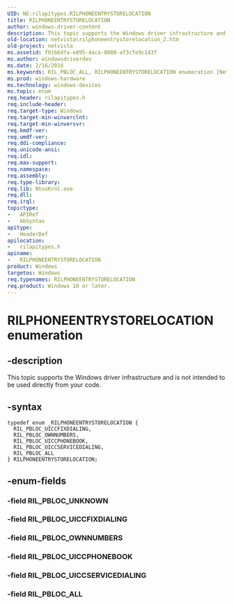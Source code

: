 ```yaml
---
UID: NE:rilapitypes.RILPHONEENTRYSTORELOCATION
title: RILPHONEENTRYSTORELOCATION
author: windows-driver-content
description: This topic supports the Windows driver infrastructure and is not intended to be used directly from your code.
old-location: netvista\rilphoneentrystorelocation_2.htm
old-project: netvista
ms.assetid: f9166dfa-e895-4aca-8080-af3cfe9c143f
ms.author: windowsdriverdev
ms.date: 2/16/2018
ms.keywords: RIL_PBLOC_ALL, RILPHONEENTRYSTORELOCATION enumeration [Network Drivers Starting with Windows Vista], RIL_PBLOC_UICCFIXDIALING, rilapitypes/RILPHONEENTRYSTORELOCATION, RIL_PBLOC_UICCSERVICEDIALING, RILPHONEENTRYSTORELOCATION, RIL_PBLOC_UICCPHONEBOOK, rilapitypes/RIL_PBLOC_ALL, rilapitypes/RIL_PBLOC_UICCSERVICEDIALING, netvista.rilphoneentrystorelocation_2, rilapitypes/RIL_PBLOC_UICCPHONEBOOK, rilapitypes/RIL_PBLOC_OWNNUMBERS, rilapitypes/RIL_PBLOC_UICCFIXDIALING, RIL_PBLOC_OWNNUMBERS
ms.prod: windows-hardware
ms.technology: windows-devices
ms.topic: enum
req.header: rilapitypes.h
req.include-header: 
req.target-type: Windows
req.target-min-winverclnt: 
req.target-min-winversvr: 
req.kmdf-ver: 
req.umdf-ver: 
req.ddi-compliance: 
req.unicode-ansi: 
req.idl: 
req.max-support: 
req.namespace: 
req.assembly: 
req.type-library: 
req.lib: NtosKrnl.exe
req.dll: 
req.irql: 
topictype:
-	APIRef
-	kbSyntax
apitype:
-	HeaderDef
apilocation:
-	rilapitypes.h
apiname:
-	RILPHONEENTRYSTORELOCATION
product: Windows
targetos: Windows
req.typenames: RILPHONEENTRYSTORELOCATION
req.product: Windows 10 or later.
---
```


# RILPHONEENTRYSTORELOCATION enumeration


## -description


This topic supports the Windows driver infrastructure and is not intended to be used directly from your code. 


## -syntax


````
typedef enum _RILPHONEENTRYSTORELOCATION { 
  RIL_PBLOC_UICCFIXDIALING,
  RIL_PBLOC_OWNNUMBERS,
  RIL_PBLOC_UICCPHONEBOOK,
  RIL_PBLOC_UICCSERVICEDIALING,
  RIL_PBLOC_ALL
} RILPHONEENTRYSTORELOCATION;
````


## -enum-fields




### -field RIL_PBLOC_UNKNOWN


### -field RIL_PBLOC_UICCFIXDIALING


### -field RIL_PBLOC_OWNNUMBERS


### -field RIL_PBLOC_UICCPHONEBOOK


### -field RIL_PBLOC_UICCSERVICEDIALING


### -field RIL_PBLOC_ALL

